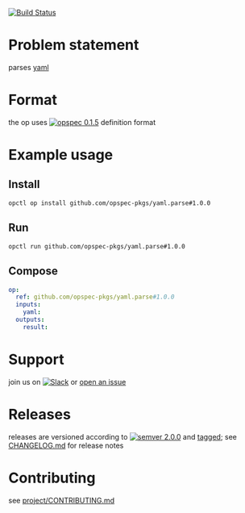 [![Build Status](https://travis-ci.org/opspec-pkgs/yaml.parse.svg?branch=master)](https://travis-ci.org/opspec-pkgs/yaml.parse)

# Problem statement

parses [yaml](http://yaml.org/)

# Format

the op uses [![opspec 0.1.5](https://img.shields.io/badge/opspec-0.1.5-brightgreen.svg?colorA=6b6b6b&colorB=fc16be)](https://opspec.io/0.1.5) definition format

# Example usage

## Install

```shell
opctl op install github.com/opspec-pkgs/yaml.parse#1.0.0
```

## Run

```
opctl run github.com/opspec-pkgs/yaml.parse#1.0.0
```

## Compose

```yaml
op:
  ref: github.com/opspec-pkgs/yaml.parse#1.0.0
  inputs:
    yaml:
  outputs:
    result:
```

# Support

join us on
[![Slack](https://opctl-slackin.herokuapp.com/badge.svg)](https://opctl-slackin.herokuapp.com/)
or
[open an issue](https://github.com/opspec-pkgs/yaml.parse/issues)

# Releases

releases are versioned according to
[![semver 2.0.0](https://img.shields.io/badge/semver-2.0.0-brightgreen.svg)](http://semver.org/spec/v2.0.0.html)
and [tagged](https://git-scm.com/book/en/v2/Git-Basics-Tagging); see
[CHANGELOG.md](CHANGELOG.md) for release notes

# Contributing

see
[project/CONTRIBUTING.md](https://github.com/opspec-pkgs/project/blob/master/CONTRIBUTING.md)
